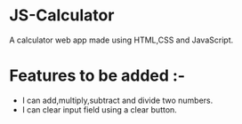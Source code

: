 # JS-Calculator
A calculator web app made using HTML,CSS and JavaScript.

# Features to be added :- 

 - I can add,multiply,subtract and divide two numbers.
 - I can clear input field using a clear button.


